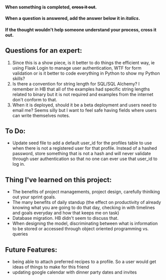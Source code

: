 #### When something is completed, ~~cross it out~~.
#### When a question is answered, add the answer below it in *italics*.
#### If the thought wouldn't help someone understand your process, cross it out.


## Questions for an expert:
1. Since this is a show piece, is it better to do things the efficient way, ie using Flask Login to manage user authentication, WTF for form validation or 
is it better to code everything in Python to show my Python skills?
2. Is there a convention for string length for SQL/SQL Alchemy? I remember in HB that all of the examples had specific string lengths related to binary but it
is not required and examples from the internet don't conform to that.
3. When it is deployed, should it be a beta deployment and users need to email me? Seems silly but I want to feel safe having fields where users can write
themselves notes.


## To Do:

+ Update seed file to add a default user_id for the profiles table to use when there is not a registered user for that profile. Instead of a hashed password, store something that is not a hash and will never validate through user authentication so that no one can ever use that user_id to log in.

## Thing I've learned on this project:
+ The benefits of project managements, project design, carefully thinlking out your sprint goals.
+ The many benefits of daily standup (the effect on productivity of 
already knowing what you are going to do that day, checking in with timelines and goals everyday and how that keeps me on task)
+ Database migration. HB didn't seem to discuss that.
+ When designing the model, discriminating between what is information to be stored or accessed through object oriented programming vs. queries

## Future Features:
+ being able to attach preferred recipes to a profile. So a user would get ideas of things to make for this friend
+ updating google calendar with dinner party dates and invites